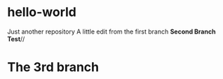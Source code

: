# hello-world
Just another repository
A little edit from the first branch
****Second Branch Test****//
# The 3rd branch
